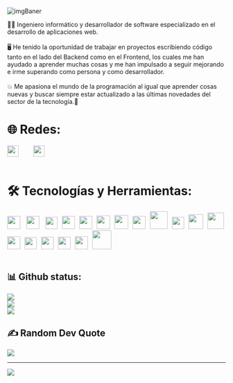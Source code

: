 <!-- ![github-header-image(1)](https://github.com/Juanqxk/Juanqxk/assets/86135476/713fa95e-a4c8-4385-bbd2-a3e7e186d228) -->

###

![imgBaner](https://github.com/Juanqx/Juanqx/assets/86135476/d1bc1baf-bc0b-4c33-ac21-56eb91b25f4f)

<!-- # 💫 Sobre Mí: -->

🧑‍💻 Ingeniero informático y desarrollador de software especializado en el desarrollo de aplicaciones web.
<br/><br/>
🖥️ He tenido la oportunidad de trabajar en proyectos escribiendo código tanto en el lado del Backend como en el Frontend, los cuales me han ayudado a aprender muchas cosas y me han impulsado a seguir mejorando e irme superando como persona y como desarrollador.
<br/><br/>
💥 Me apasiona el mundo de la programación al igual que aprender cosas nuevas y buscar siempre estar actualizado a las últimas novedades del sector de la tecnología.🎯

# 🌐 Redes:

<a href="https://instagram.com/juanncu_" rel="nofollow"><img src="https://www.edigitalagency.com.au/wp-content/uploads/Instagram-logo-white-PNG-medium-size.png" width="26" style="margin-right:30; margin-bottom:20; max-width: 100%;"/></a>    <a href="https://linkedin.com/in/juanncu" rel="nofollow"><img src="https://static-00.iconduck.com/assets.00/linkedin-icon-512x512-um6pcf27.png" width="26" style="margin-bottom:20; max-width: 100%;"/></a>

# 🛠️ Tecnologías y Herramientas:

<img src="https://static-00.iconduck.com/assets.00/nestjs-icon-2048x2040-3rrvcej8.png" width="30" style="padding-right:10"/> <img src="https://upload.wikimedia.org/wikipedia/commons/thumb/4/4c/Typescript_logo_2020.svg/2048px-Typescript_logo_2020.svg.png" width="30" style="padding-right:10" /> <img src="https://static-00.iconduck.com/assets.00/node-js-icon-454x512-nztofx17.png" width="28" style="padding-right:10"/><img src="https://upload.wikimedia.org/wikipedia/commons/6/6a/JavaScript-logo.png" width="30" style="padding-right:10" /><img src="https://static-00.iconduck.com/assets.00/laravel-icon-497x512-uwybstke.png" width="30" style="padding-right:10" /><img src="https://pngimg.com/uploads/mysql/mysql_PNG23.png" width="31" style="padding-right:10" /><img src="https://cdn.iconscout.com/icon/free/png-256/free-postgresql-8-1175119.png?f=webp" width="32" style="padding-right:10" /><img src="https://static-00.iconduck.com/assets.00/php-icon-256x256-oq5bc0bt.png" width="30" style="padding-right:10" /><img src="https://static-00.iconduck.com/assets.00/docker-icon-1024x739-rivf80b4.png" width="41" style="padding-right:10"/><img src="https://i.pinimg.com/originals/39/b2/e4/39b2e4ad77c23a2c11e5950a7dfa2aec.png" width="28" style="padding-right:10"/><img src="https://cdn.worldvectorlogo.com/logos/postman.svg" width="34" style="padding-right:10" /><img src="https://upload.wikimedia.org/wikipedia/commons/a/ad/Figma-1-logo.png" width="38" /><img src="https://book.git-scm.com/images/logos/downloads/Git-Icon-1788C.png" width="30" style="padding-right:10" /><img src="https://cdn.iconscout.com/icon/free/png-256/free-html-5-1-1175208.png" width="28" style="padding-right:10"/><img src="https://upload.wikimedia.org/wikipedia/commons/thumb/6/62/CSS3_logo.svg/2048px-CSS3_logo.svg.png" width="29" style="padding-right:10"/><img src="https://upload.wikimedia.org/wikipedia/commons/6/6a/JavaScript-logo.png" width="29" style="padding-right:10" /><img src="https://styles.redditmedia.com/t5_4rihps/styles/communityIcon_0jxadazsuhb71.png" width="30" style="padding-right:10; padding-top:10; margin-bottom:20;"/><img src="https://seeklogo.com/images/T/tailwind-css-logo-5AD4175897-seeklogo.com.png" width="44" style="margin-bottom:20;"/>

## 📊 Github status:

![](https://github-readme-stats.vercel.app/api?username=juanncu&theme=nord&hide_border=false&include_all_commits=false&count_private=false)<br/>
![](https://github-readme-streak-stats.herokuapp.com/?user=juanncu&theme=nord&hide_border=false)<br/>
![](https://github-readme-stats.vercel.app/api/top-langs/?username=juanncu&theme=nord&hide_border=false&include_all_commits=false&count_private=false&layout=compact)

## ✍️ Random Dev Quote

![](https://quotes-github-readme.vercel.app/api?type=horizontal&theme=dark)

---

[![](https://visitcount.itsvg.in/api?id=Juanqxk&icon=0&color=0)](https://visitcount.itsvg.in)
